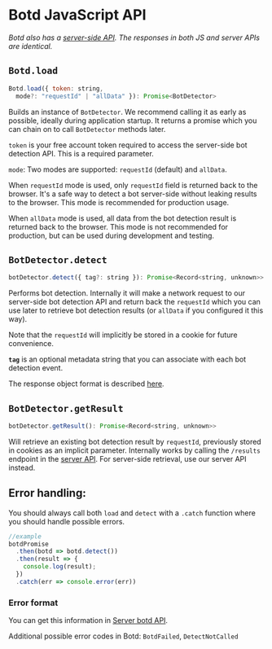 # Botd JavaScript API
_Botd also has a [server-side API](server_api.md). The responses in both JS and server APIs are identical._

## `Botd.load`

```js
Botd.load({ token: string,
  mode?: "requestId" | "allData" }): Promise<BotDetector>
```

Builds an instance of `BotDetector`. We recommend calling it as early as possible,
ideally during application startup. It returns a promise which you can chain on to call `BotDetector` methods later.

`token` is your free account token required to access the server-side bot detection API.
This is a required parameter.

`mode`: Two modes are supported: `requestId` (default) and `allData`.

When `requestId` mode is used, only `requestId` field is returned back to the browser.
It's a safe way to detect a bot server-side without leaking results to the browser.
This mode is recommended for production usage.

When `allData` mode is used, all data from the bot detection result is returned back to the browser.
This mode is not recommended for production, but can be used during development and testing.

## `BotDetector.detect`

```js
botDetector.detect({ tag?: string }): Promise<Record<string, unknown>>
```

Performs bot detection. Internally it will make a network request to our server-side bot detection API
and return back the `requestId` which you can use later to retrieve bot detection results (or `allData` if you configured it this way).

Note that the `requestId` will implicitly be stored in a cookie for future convenience.

**`tag`** is an optional metadata string that you can associate with each bot detection event.

The response object format is described [here](server_api.md#response-body).


## `BotDetector.getResult`

```js
botDetector.getResult(): Promise<Record<string, unknown>>
```
Will retrieve an existing bot detection result by `requestId`, previously stored in cookies as an implicit parameter.
Internally works by calling the  `/results` endpoint in the [server API](server_api.md#get-results).
For server-side retrieval, use our server API instead.

## Error handling:

You should always call both `load` and `detect` with a `.catch` function where you should handle possible errors.

```js
//example
botdPromise
  .then(botd => botd.detect())
  .then(result => {
    console.log(result);
  })
  .catch(err => console.error(err))
```

### Error format

You can get this information in [Server botd API](server_api.md#error-format).

Additional possible error codes in Botd: `BotdFailed`, `DetectNotCalled`
